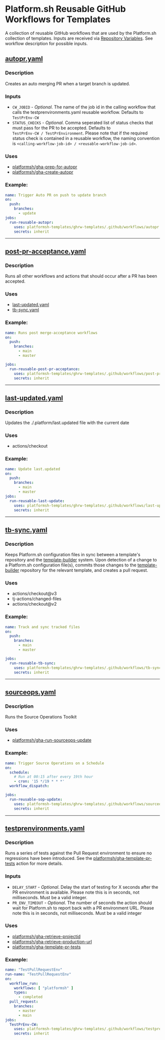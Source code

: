# Platform.sh Reusable GitHub Workflows for Templates

A collection of reusable GitHub workflows that are used by the Platform.sh collection of templates. Inputs are received 
via [Repository Variables](https://docs.github.com/en/actions/learn-github-actions/variables#creating-configuration-variables-for-a-repository). See workflow description for possible inputs.

## [autopr.yaml](./.github/workflows/autopr.yaml) 
### Description
Creates an auto merging PR when a target branch is updated.
### Inputs
* `CW_JOBID` - *Optional*. The name of the job id in the calling workflow that calls the testprenvironments.yaml 
reusable workflow. Defaults to `TestPrEnv-CW`
* `STATUS_CHECKS` - *Optional*. Comma seperated list of status checks that must pass for the PR to be accepted. Defaults to   
`TestPrEnv-CW / TestPrEnvironment`. Please note that if the required status check is contained in a reusable workflow, the naming convention is `<calling-workflow-job-id> / <reusable-workflow-job-id>`. 

### Uses
* [platformsh/gha-prep-for-autopr](https://github.com/platformsh/gha-prep-for-autopr)
* [platformsh/gha-create-autopr](https://github.com/platformsh/gha-create-autopr)

### Example:
```yaml
name: Trigger Auto PR on push to update branch
on:
  push:
    branches:
      - update
jobs:
  run-reusable-autopr:
    uses: platformsh-templates/ghrw-templates/.github/workflows/autopr.yaml@main
    secrets: inherit
```

***
## [post-pr-acceptance.yaml](./.github/workflows/post-pr-acceptance.yaml)
### Description
Runs all other workflows and actions that should occur after a PR has been accepted.


### Uses
* [last-updated.yaml](./.github/workflows/last-updated.yaml)
* [tb-sync.yaml](./.github/workflows/tb-sync.yaml)

### Example:
```yaml
name: Runs post merge-acceptance workflows
on:
  push:
    branches:
      - main
      - master

jobs:
  run-reusable-post-pr-acceptance:
    uses: platformsh-templates/ghrw-templates/.github/workflows/post-pr-acceptance.yaml@main
    secrets: inherit
```

***
## [last-updated.yaml](./.github/workflows/last-updated.yaml)
### Description
Updates the ./.platform/last.updated file with the current date
### Uses
* actions/checkout
### Example:
```yaml
name: Update last.updated
on:
  push:
    branches:
      - main
      - master
jobs:
  run-reusable-last-update:
    uses: platformsh-templates/ghrw-templates/.github/workflows/last-updated.yaml@main
    secrets: inherit
```

***
## [tb-sync.yaml](./.github/workflows/tb-sync.yaml)
### Description
Keeps Platform.sh configuration files in sync between a template's repository and the
[template-builder](https://github.com/platformsh/template-builder) system. Upon detection of a change to a Platform.sh
configuration file(s), commits those changes to the [template-builder](https://github.com/platformsh/template-builder)
repository for the relevant template, and creates a pull request.
### Uses
* actions/checkout@v3
* tj-actions/changed-files
* actions/checkout@v2
### Example:
```yaml
name: Track and sync tracked files
on:
  push:
    branches:
      - main
      - master

jobs:
  run-reusable-tb-sync:
    uses: platformsh-templates/ghrw-templates/.github/workflows/tb-sync.yaml@main
    secrets: inherit
```

***
## [sourceops.yaml](./.github/workflows/sourceops.yaml)
### Description
Runs the Source Operations Toolkit
### Uses
* [platformsh/gha-run-sourceops-update](https://github.com/platformsh/gha-run-sourceops-update)
### Example:
```yaml
name: Trigger Source Operations on a Schedule
on:
  schedule:
    # Run at 00:15 after every 19th hour
    - cron: '15 */19 * * *'
  workflow_dispatch:

jobs:
  run-reusable-sop-update:
    uses: platformsh-templates/ghrw-templates/.github/workflows/sourceops.yaml@main
    secrets: inherit
```

***
## [testprenvironments.yaml](./.github/workflows/testprenvironment.yaml)
### Description
Runs a series of tests against the Pull Request environment to ensure no regressions have been introduced. See the 
[platformsh/gha-template-pr-tests](https://github.com/platformsh/gha-template-pr-tests) action for more details.

### Inputs
* `DELAY_START` - _Optional_. Delay the start of testing for X seconds after the PR environment is available. Please 
note this is in seconds, not milliseconds. Must be a valid integer.
* `PR_ENV_TIMEOUT` - _Optional_. The number of seconds the action should wait for Platform.sh to report back with a PR 
environment URL. Please note this is in seconds, not milliseconds. Must be a valid integer

### Uses
* [platformsh/gha-retrieve-projectid](https://github.com/platformsh/gha-retrieve-projectid)
* [platformsh/gha-retrieve-production-url](https://github.com/platformsh/gha-retrieve-production-url)
* [platformsh/gha-template-pr-tests](https://github.com/platformsh/gha-template-pr-tests)
### Example:
```yaml
name: "TestPullRequestEnv"
run-name: "TestPullRequestEnv"
on:
  workflow_run:
    workflows: [ "platformsh" ]
    types:
      - completed
  pull_request:
    branches:
      - master
      - main
jobs:
  TestPrEnv-CW:
    uses: platformsh-templates/ghrw-templates/.github/workflows/testprenvironment.yaml@main
    secrets: inherit
```
